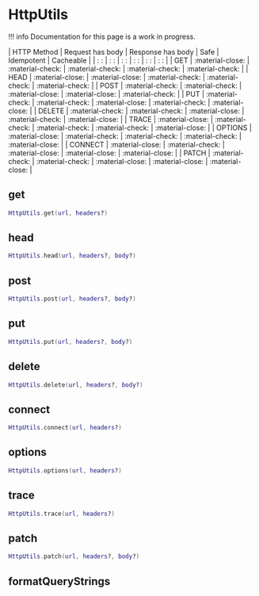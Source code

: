 # HttpUtils

!!! info
    Documentation for this page is a work in progress.

| HTTP Method   | Request has body  | Response has body | Safe              | Idempotent        | Cacheable         |
| :           : | :               : | :               : | :               : | :               : | :               : |
| GET           | :material-close:  | :material-check:  | :material-check:  | :material-check:  | :material-check:  |
| HEAD          | :material-close:  | :material-close:  | :material-check:  | :material-check:  | :material-check:  |
| POST          | :material-check:  | :material-check:  | :material-close:  | :material-close:  | :material-check:  |
| PUT           | :material-check:  | :material-check:  | :material-close:  | :material-check:  | :material-close:  |
| DELETE        | :material-check:  | :material-check:  | :material-close:  | :material-check:  | :material-close:  |
| TRACE         | :material-close:  | :material-check:  | :material-check:  | :material-check:  | :material-close:  |
| OPTIONS       | :material-close:  | :material-check:  | :material-check:  | :material-check:  | :material-close:  |
| CONNECT       | :material-close:  | :material-check:  | :material-close:  | :material-close:  | :material-close:  |
| PATCH         | :material-check:  | :material-check:  | :material-close:  | :material-close:  | :material-close:  |

## get

```lua
HttpUtils.get(url, headers?)
```

## head

```lua
HttpUtils.head(url, headers?, body?)
```

## post

```lua
HttpUtils.post(url, headers?, body?)
```

## put

```lua
HttpUtils.put(url, headers?, body?)
```

## delete

```lua
HttpUtils.delete(url, headers?, body?)
```

## connect

```lua
HttpUtils.connect(url, headers?)
```

## options

```lua
HttpUtils.options(url, headers?)
```

## trace

```lua
HttpUtils.trace(url, headers?)
```

## patch

```lua
HttpUtils.patch(url, headers?, body?)
```

## formatQueryStrings